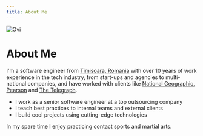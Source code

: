 ```yaml
---
title: About Me
---
```


<div class="container">
  <div class="row">
    <div class="col col--4">

![Ovi](/img/ovi.jpg)

</div>
    <div class="col col--8">

# About Me

I'm a software engineer from [Timisoara, Romania](https://www.google.ro/maps/place/Timi%C8%99oara/@45.741043,21.1463784,12z/data=!3m1!4b1!4m5!3m4!1s0x4745677dcb0fb5a7:0x537faf6473936749!8m2!3d45.7488716!4d21.2086793?hl=ro) with over 10 years of work experience in the tech industry, from start-ups and agencies to multi-national companies, and have worked with clients like [National Geographic](https://www.nationalgeographic.com/), [Pearson](https://www.pearson.com/) and [The Telegraph](https://www.telegraph.co.uk/).

- I work as a senior software engineer at a top outsourcing company
- I teach best practices to internal teams and external clients
- I build cool projects using cutting-edge technologies

In my spare time I enjoy practicing contact sports and martial arts.

</div>
  </div>
  </div>

